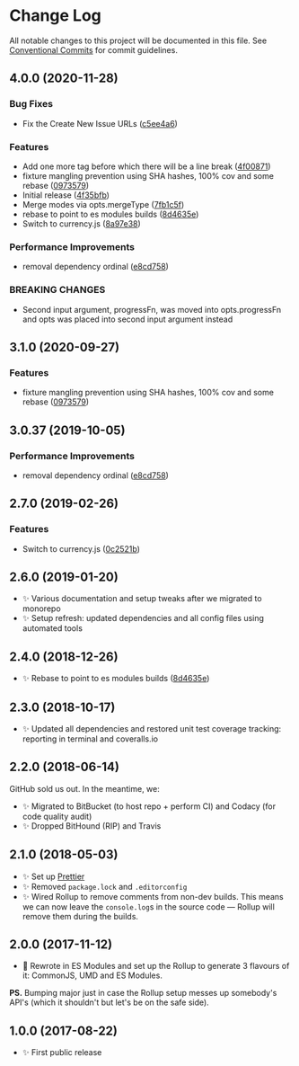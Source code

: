 # Change Log

All notable changes to this project will be documented in this file.
See [Conventional Commits](https://conventionalcommits.org) for commit guidelines.

## 4.0.0 (2020-11-28)

### Bug Fixes

- Fix the Create New Issue URLs ([c5ee4a6](https://git.sr.ht/~royston/codsen/commits/c5ee4a61e9436099b0e20d20bca043c1b2c93f55))

### Features

- Add one more tag before which there will be a line break ([4f00871](https://git.sr.ht/~royston/codsen/commits/4f008715dcc2de7b2b52b67ce2e27728d5ffec37))
- fixture mangling prevention using SHA hashes, 100% cov and some rebase ([0973579](https://git.sr.ht/~royston/codsen/commits/0973579ca57df0d2f641ff4a4fea2f6951b4f6fe))
- Initial release ([4f35bfb](https://git.sr.ht/~royston/codsen/commits/4f35bfb167e54b1a0e5e8f01871293b262c67a76))
- Merge modes via opts.mergeType ([7fb1c5f](https://git.sr.ht/~royston/codsen/commits/7fb1c5f319aa41ea54c68eed004ab2dfdc7425bf))
- rebase to point to es modules builds ([8d4635e](https://git.sr.ht/~royston/codsen/commits/8d4635edc84933f584a85112f14dabc33f0c51da))
- Switch to currency.js ([8a97e38](https://git.sr.ht/~royston/codsen/commits/8a97e3827babd03ccbf0ba3aa997df6a627dfce2))

### Performance Improvements

- removal dependency ordinal ([e8cd758](https://git.sr.ht/~royston/codsen/commits/e8cd758405f08e4250b5ccd3c2dab8e85c880a8b))

### BREAKING CHANGES

- Second input argument, progressFn, was moved into opts.progressFn and opts was
placed into second input argument instead

## 3.1.0 (2020-09-27)

### Features

- fixture mangling prevention using SHA hashes, 100% cov and some rebase ([0973579](https://gitlab.com/codsen/codsen/commit/0973579ca57df0d2f641ff4a4fea2f6951b4f6fe))

## 3.0.37 (2019-10-05)

### Performance Improvements

- removal dependency ordinal ([e8cd758](https://gitlab.com/codsen/codsen/commit/e8cd758))

## 2.7.0 (2019-02-26)

### Features

- Switch to currency.js ([0c2521b](https://gitlab.com/codsen/codsen/commit/0c2521b))

## 2.6.0 (2019-01-20)

- ✨ Various documentation and setup tweaks after we migrated to monorepo
- ✨ Setup refresh: updated dependencies and all config files using automated tools

## 2.4.0 (2018-12-26)

- ✨ Rebase to point to es modules builds ([8d4635e](https://gitlab.com/codsen/codsen/tree/master/packages/csv-sort/commits/8d4635e))

## 2.3.0 (2018-10-17)

- ✨ Updated all dependencies and restored unit test coverage tracking: reporting in terminal and coveralls.io

## 2.2.0 (2018-06-14)

GitHub sold us out. In the meantime, we:

- ✨ Migrated to BitBucket (to host repo + perform CI) and Codacy (for code quality audit)
- ✨ Dropped BitHound (RIP) and Travis

## 2.1.0 (2018-05-03)

- ✨ Set up [Prettier](https://prettier.io)
- ✨ Removed `package.lock` and `.editorconfig`
- ✨ Wired Rollup to remove comments from non-dev builds. This means we can now leave the `console.log`s in the source code — Rollup will remove them during the builds.

## 2.0.0 (2017-11-12)

- 🔧 Rewrote in ES Modules and set up the Rollup to generate 3 flavours of it: CommonJS, UMD and ES Modules.

**PS.** Bumping major just in case the Rollup setup messes up somebody's API's (which it shouldn't but let's be on the safe side).

## 1.0.0 (2017-08-22)

- ✨ First public release
